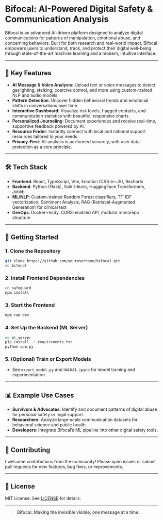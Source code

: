 # Bifocal: AI-Powered Digital Safety & Communication Analysis

Bifocal is an advanced AI-driven platform designed to analyze digital communications for patterns of manipulation, emotional abuse, and concerning behaviors. Built for both research and real-world impact, Bifocal empowers users to understand, track, and protect their digital well-being through state-of-the-art machine learning and a modern, intuitive interface.

---

## 🚀 Key Features

- **AI Message & Voice Analysis**: Upload text or voice messages to detect gaslighting, stalking, coercive control, and more using custom-trained NLP and audio models.
- **Pattern Detection**: Uncover hidden behavioral trends and emotional shifts in conversations over time.
- **Interactive Dashboard**: Visualize risk levels, flagged contacts, and communication statistics with beautiful, responsive charts.
- **Personalized Journaling**: Document experiences and receive real-time, supportive feedback powered by AI.
- **Resource Finder**: Instantly connect with local and national support resources tailored to your needs.
- **Privacy-First**: All analysis is performed securely, with user data protection as a core principle.

---

## 🛠️ Tech Stack

- **Frontend**: React, TypeScript, Vite, Emotion (CSS-in-JS), Recharts
- **Backend**: Python (Flask), Scikit-learn, HuggingFace Transformers, Joblib
- **ML/NLP**: Custom-trained Random Forest classifiers, TF-IDF vectorization, Sentiment Analysis, RAG (Retrieval-Augmented Generation) for clinical text
- **DevOps**: Docker-ready, CORS-enabled API, modular monorepo structure

---

## 🏁 Getting Started

### 1. Clone the Repository
```bash
git clone https://github.com/yourusername/bifocal.git
cd bifocal
```

### 2. Install Frontend Dependencies
```bash
cd safeguard
npm install
```

### 3. Start the Frontend
```bash
npm run dev
```

### 4. Set Up the Backend (ML Server)
```bash
cd ml_server
pip install -r requirements.txt
python app.py
```

### 5. (Optional) Train or Export Models
- See `export_model.py` and `HACKAI.ipynb` for model training and experimentation.

---

## 📊 Example Use Cases
- **Survivors & Advocates**: Identify and document patterns of digital abuse for personal safety or legal support.
- **Researchers**: Analyze large-scale communication datasets for behavioral science and public health.
- **Developers**: Integrate Bifocal’s ML pipeline into other digital safety tools.

---

## 🤝 Contributing
I welcome contributions from the community! Please open issues or submit pull requests for new features, bug fixes, or improvements.

---

## 📄 License
MIT License. See [LICENSE](LICENSE) for details.

---

> **Bifocal: Making the invisible visible, one message at a time.**
